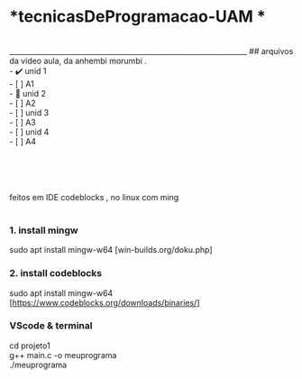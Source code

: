 # *tecnicasDeProgramacao-UAM * 
 <br/>
__________________________________________________________________
## arquivos da video aula, da anhembi morumbi .
<br/>
- ✔️ unid 1 <br/>
  - [ ] A1<br/>
- 🚧 unid 2 <br/>
  - [ ] A2 <br/>
- [ ] unid 3 <br/>
  - [ ] A3 <br/>
- [ ] unid 4 <br/>
  - [ ] A4 <br/>
 <br/>
 <br/>




 <br/> <br/>
feitos em IDE codeblocks , no linux com ming
 <br/> <br/>
### 1. install mingw
sudo apt install mingw-w64
[win-builds.org/doku.php]

### 2. install codeblocks
 sudo apt install mingw-w64
 [https://www.codeblocks.org/downloads/binaries/]

### VScode & terminal 
  cd projeto1 <br/>
  g++ main.c -o meuprograma  <br/> 
  ./meuprograma <br/> 
